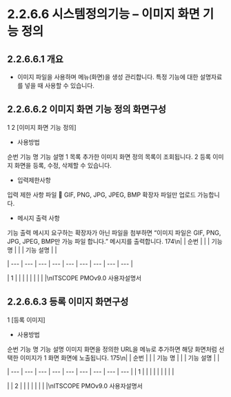 # 2.2.6.6 시스템정의기능 – 이미지 화면 기능 정의



## 2.2.6.6.1 개요

- 이미지 파일을 사용하며 메뉴(화면)을 생성 관리합니다. 특정 기능에 대한 설명자료를 넣을 때 사용할 수 있습니다.

## 2.2.6.6.2 이미지 화면 기능 정의 화면구성

1
2
[이미지 화면 기능 정의]

- 사용방법

순번 기능 명 기능 설명
1 목록 추가한 이미지 화면 정의 목록이 조회됩니다.
2 등록 이미지 화면을 등록, 수정, 삭제할 수 있습니다.

- 입력제한사항

입력 제한 사항
파일  GIF, PNG, JPG, JPEG, BMP 확장자 파일만 업로드 가능합니다.

- 메시지 출력 사항

기능 출력 메시지
요구하는 확장자가 아닌 파일을 첨부하면 “이미지 파일은 GIF, PNG, JPG, JPEG, BMP만 가능
파일
합니다.” 메시지를 출력합니다.
174\n|  | 순번 |  |  | 기능 명 |  |  | 기능 설명 |  |

| --- | --- | --- | --- | --- | --- | --- | --- | --- |

| 1 |  |  |  |  |  |  |  |  |\nITSCOPE PMOv9.0 사용자설명서

## 2.2.6.6.3 등록 이미지 화면구성

1
[등록 이미지]

- 사용방법

순번 기능 명 기능 설명
이미지 화면을 정의한 URL을 메뉴로 추가하면 해당 화면처럼 선택한 이미지가
1 화면
화면에 노출됩니다.
175\n|  | 순번 |  |  | 기능 명 |  |  | 기능 설명 |  |

| --- | --- | --- | --- | --- | --- | --- | --- | --- |
| 1 |  |  |  |  |  |  |  |  |

|  | 2 |  |  |  |  |  |  |  |\nITSCOPE PMOv9.0 사용자설명서

